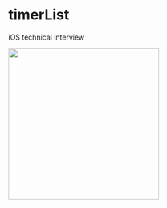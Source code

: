 # timerList

iOS technical interview

<img src="https://github.com/user-attachments/assets/368ac1ba-4364-4889-9d97-6df179b686f8" width="300" />

